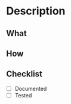 <!-- To trigger the automated versioning process, please ensure your commit messages follow semantic versioning conventions. Use prefixes like `fix:`, `feat:`, or `breaking:` (or `feat!`) in your commit messages to indicate the type of change:

- `fix:` for bug fixes: triggers a patch version update (e.g. 1.0.0 -> 1.0.1)
- `feat:` for new features: triggers a minor version update (e.g. 1.0.0 -> 1.1.0)
- `breaking:` (or `feat!`) for breaking changes: triggers a major version update (e.g. 1.0.0 -> 2.0.0) -->

# Description

<!-- Please provide a brief summary of the changes in this PR and any necessary context. -->

## What

<!-- What changes are being made -->

## How

<!-- How are these changes implemented -->

<!-- Link to the issue that this PR addresses -->

## Checklist

- [ ] Documented
- [ ] Tested
